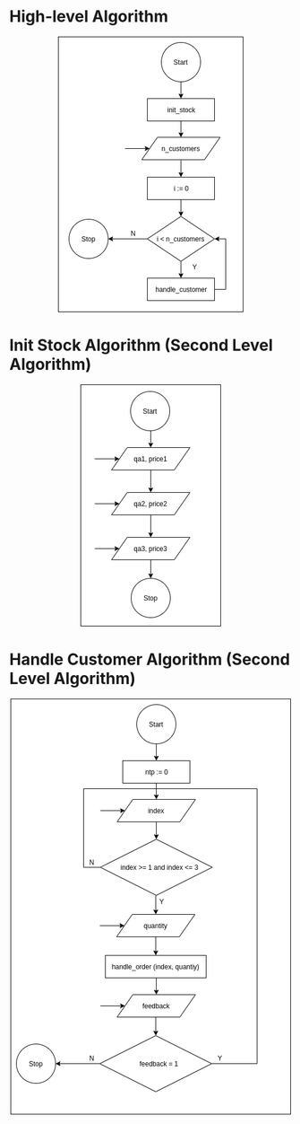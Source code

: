 # High-level Algorithm
<p align="center">
  <img src="algorithms/milestone3-high-level.png">
</p>

# Init Stock Algorithm (Second Level Algorithm)
<p align="center">
  <img src="algorithms/milestone3-init-stock.png">
</p>

# Handle Customer Algorithm (Second Level Algorithm)
<p align="center">
  <img src="algorithms/milestone3-handle-customer.png">
</p>
